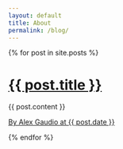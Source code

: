 ```yaml
---
layout: default
title: About
permalink: /blog/
---
```


{% for post in site.posts %}

<div class="post">
  <div class="post-header">
    <h1><a href="{{ post.url }}">{{ post.title }}</a></h1>
  </div>

  <div class="post-content">
    {{ post.content }}
  </div>

  <div class='post-footer'>
    <a href="{{ post.url }}"><p>
      By Alex Gaudio at {{ post.date }}
    </p></a>
  </div>

{% endfor %}
